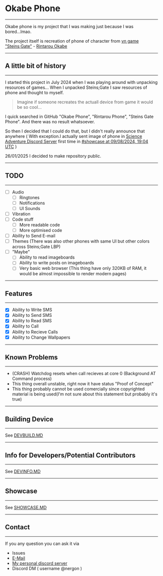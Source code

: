 # Okabe Phone
---
Okabe phone is my project that I was making just because I was bored...lmao.

The project itself is recreation of phone of character from [vn game "Steins;Gate"](https://steins-gate.fandom.com/wiki/Steins;Gate_(visual_novel)) - [Rintarou Okabe](https://steins-gate.fandom.com/wiki/Rintaro_Okabe)

---
## A little bit of history 
---

I started this project in July 2024 when I was playing around with unpacking resources of games... When I unpacked Steins;Gate I saw resources of phone and thought to myself.

> Imagine if someone recreates the actuall device from game it would be so cool...

I quick searched in GitHub "Okabe Phone", "Rintarou Phone", "Steins Gate Phone". And there was no result whatsoever.

So then I decided that I could do that, but I didn't really announce that anywhere ( With exception.I actually sent image of phone in [Science Adventure Discord Server](https://discord.com/invite/YBmZzfA) first time in [#showcase at 09/08/2024, 19:04 UTC](https://discord.com/channels/213420119034953729/453675152287203368/1271529614946074755) )

26/01/2025 I decided to make repository public.

---
## TODO
---
- [ ] Audio
	- [ ] Ringtones
	- [ ] Notifications
	- [ ] UI Sounds 
- [ ] Vibration
- [ ] Code stuff
	- [ ] More readable code
	- [ ] More optimised code 
- [ ] Ability to Send E-mail
- [ ] Themes (There was also other phones with same UI but other colors across Steins;Gate LBP)
- [ ] "Maybe"
	- [ ] Ability to read imageboards
	- [ ] Ability to write posts on imageboards
	- [ ] Very basic web browser (This thing have only 320KB of RAM, it would be almost impossible to render modern pages)

--- 
## Features
---
- [x] Ability to Write SMS
- [x] Ability to Send SMS
- [x] Ability to Read SMS
- [x] Ability to Call
- [x] Ability to Recieve Calls
- [x] Ability to Change Wallpapers
---
## Known Problems
---
- (CRASH) Watchdog resets when call recieves at core 0 (Background AT Command process)
- This thing overall unstable, right now it have status "Proof of Concept"
- This thing probably cannot be used comercially since copyrighted material is being used(I'm not sure about this statement but probably it's true)

---
## Building Device
---
See [DEVBUILD.MD](./DEVBUILD.MD)

---
## Info for Developers/Potential Contributors
---
See [DEVINFO.MD](./DEVINFO.MD)

---
## Showcase
---
See [SHOWCASE.MD](./SHOWCASE.MD)

---
## Contact
---
If you any question you can ask it via
- Issues
- [E-Mail](mailto:enderman3025@gmail.com?subject=[OkabePhone]%20I%20have%20a%20question)
- [My personal discord server](https://discord.gg/XWEscuUzG8) 
- Discord DM ( username @nergon )
